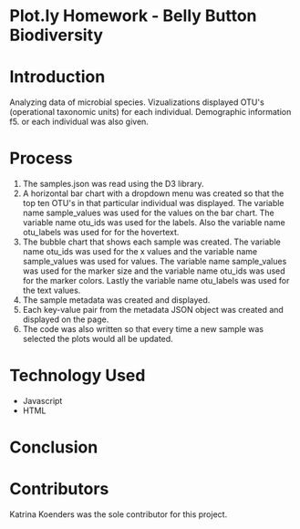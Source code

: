 # Plot.ly Homework - Belly Button Biodiversity

# Introduction
Analyzing data of microbial species. Vizualizations displayed OTU's (operational taxonomic units) for each individual. Demographic information f5. or each individual was also given. 

# Process
1. The samples.json was read using the D3 library. 
2. A horizontal bar chart with a dropdown menu was created so that the top ten OTU's in that particular individual was displayed. The variable name sample_values was used for the values on the bar chart. The variable name otu_ids was used for the labels. Also the variable name otu_labels was used for for the hovertext. 
3. The bubble chart that shows each sample was created. The variable name otu_ids was used for the x values and the variable name sample_values was used for values. The variable name sample_values was used for the marker size and the variable name otu_ids was used for the marker colors. Lastly the variable name otu_labels was used for the text values.
4. The sample metadata was created and displayed. 
5. Each key-value pair from the metadata JSON object was created and displayed on the page. 
6. The code was also written so that every time a new sample was selected the plots would all be updated. 

# Technology Used
* Javascript
* HTML

# Conclusion

# Contributors
Katrina Koenders was the sole contributor for this project. 
